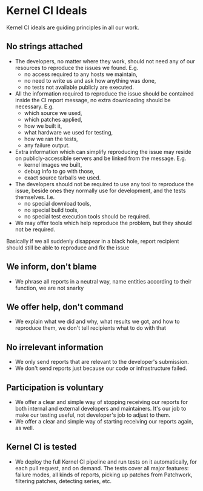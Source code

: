 Kernel CI Ideals
================
Kernel CI ideals are guiding principles in all our work.

No strings attached
-------------------
* The developers, no matter where they work, should not need any of
  our resources to reproduce the issues we found. E.g.
    * no access required to any hosts we maintain,
    * no need to write us and ask how anything was done,
    * no tests not available publicly are executed.
* All the information required to reproduce the issue should be contained
  inside the CI report message, no extra downloading should be necessary. E.g.
    * which source we used,
    * which patches applied,
    * how we built it,
    * what hardware we used for testing,
    * how we ran the tests,
    * any failure output.
* Extra information which can simplify reproducing the issue may reside on
  publicly-accessible servers and be linked from the message. E.g.
    * kernel images we built,
    * debug info to go with those,
    * exact source tarballs we used.
* The developers should not be required to use any tool to reproduce the issue,
  beside ones they normally use for development, and the tests themselves. I.e.
    * no special download tools,
    * no special build tools,
    * no special test execution tools should be required.
* We may offer tools which help reproduce the problem, but they should not be
  required.

Basically if we all suddenly disappear in a black hole, report recipient
should still be able to reproduce and fix the issue

We inform, don't blame
----------------------
* We phrase all reports in a neutral way, name entities according to their
  function, we are not snarky

We offer help, don't command
----------------------------
* We explain what we did and why, what results we got, and how to reproduce
  them, we don't tell recipients what to do with that

No irrelevant information
-------------------------
* We only send reports that are relevant to the developer's submission.
* We don't send reports just because our code or infrastructure failed.

Participation is voluntary
--------------------------
* We offer a clear and simple way of stopping receiving our reports for both
  internal and external developers and maintainers. It's our job to make our
  testing useful, not developer's job to adjust to them.
* We offer a clear and simple way of starting receiving our reports again, as
  well.

Kernel CI is tested
-------------------
* We deploy the full Kernel CI pipeline and run tests on it automatically, for
  each pull request, and on demand. The tests cover all major features:
  failure modes, all kinds of reports, picking up patches from Patchwork,
  filtering patches, detecting series, etc.
